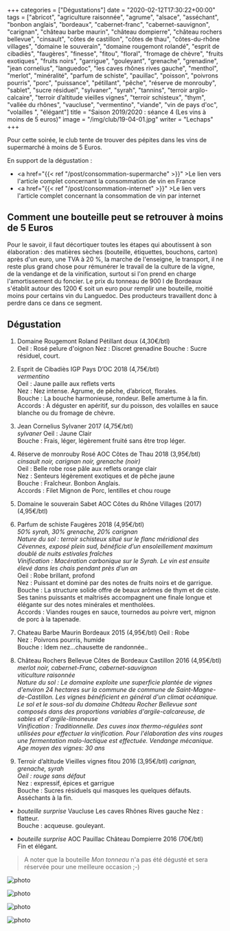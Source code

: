 +++
categories = ["Dégustations"]
date = "2020-02-12T17:30:22+00:00"
tags = ["abricot", "agriculture raisonnée", "agrume", "alsace", "asséchant", "bonbon anglais", "bordeaux", "cabernet-franc", "cabernet-sauvignon", "carignan", "château barbe maurin", "château dompierre", "château rochers bellevue", "cinsault", "côtes de castillon", "côtes de thau", "côtes-du-rhône villages", "domaine le souverain", "domaine rougemont rolandé", "esprit de cibadiès", "faugères", "finesse", "fitou", "floral", "fromage de chèvre", "fruits exotiques", "fruits noirs", "garrigue", "gouleyant", "grenache", "grenadine", "jean cornelius", "languedoc", "les caves rhônes rives gauche", "menthol", "merlot", "minéralité", "parfum de schiste", "pauillac", "poisson", "poivrons pourris", "porc", "puissance", "pétillant", "pêche", "réserve de monrouby", "sablet", "sucre résiduel", "sylvaner", "syrah", "tannins", "terroir argilo-calcaire", "terroir d’altitude vieilles vignes", "terroir schisteux", "thym", "vallée du rhônes", "vaucluse", "vermentino", "viande", "vin de pays d'oc", "volailles ", "élégant"] 
title = "Saison 2019/2020 : séance 4 (Les vins à moins de 5 euros)"
image = "/img/club/19-04-01.jpg"
writer = "Lechaps"
+++

Pour cette soirée, le club tente de trouver des pépites dans les vins de supermarché à moins de 5 Euros.

En support de la dégustation :  
* <a href="{{< ref "/post/consommation-supermarche" >}}" >Le lien vers l'article complet concernant la consommation de vin en France</a>
* <a href="{{< ref "/post/consommation-internet" >}}" >Le lien vers l'article complet concernant la consommation de vin par internet</a>

## Comment une bouteille peut se retrouver à moins de 5 Euros

Pour le savoir, il faut décortiquer toutes les étapes qui aboutissent à son élaboration : des matières sèches (bouteille, étiquettes, bouchons, carton) après d'un euro, une TVA à 20 %, la marche de l'enseigne, le transport, il ne reste plus grand chose pour rémunérer le travail de la culture de la vigne, de la vendange et de la vinification, surtout si l'on prend en charge l'amortissement du foncier. Le prix du tonneau de 900 l de Bordeaux s'établit autour des 1200 € soit un euro pour remplir une bouteille, moitié moins pour certains vin du Languedoc. Des producteurs travaillent donc à perdre dans ce dans ce segment.

## Dégustation

1. Domaine Rougemont Roland Pétillant doux  (4,30€/btl)  
Oeil : Rosé pelure d'oignon
Nez : Discret grenadine
Bouche : Sucre résiduel, court.

2. Esprit de Cibadiès IGP Pays D’OC 2018 (4,75€/btl)  
_vermentino_  
Oeil : Jaune paille aux reflets verts  
Nez : Nez intense. Agrume, de pêche, d’abricot, florales.  
Bouche : La bouche harmonieuse, rondeur. Belle amertume à la fin.  
Accords : À déguster en apéritif, sur du poisson, des volailles en sauce blanche ou du fromage de chèvre.

3. Jean Cornelius Sylvaner 2017 (4,75€/btl)  <i class="fa fa-plus-circle"></i>  
_sylvaner_
Oeil : Jaune Clair  
Bouche : Frais, léger, légèrement fruité sans être trop léger.

4. Réserve de monrouby Rosé AOC Côtes de Thau 2018 (3,95€/btl)  
_cinsault noir, carignan noir, grenache (noir)_  
Oeil : Belle robe rose pâle aux reflets orange clair  
Nez : Senteurs légèrement exotiques et de pêche jaune  
Bouche : Fraîcheur. Bonbon Anglais.  
Accords : Filet Mignon de Porc, lentilles et chou rouge

5. Domaine le souverain Sabet AOC Côtes du Rhône Villages (2017) (4,95€/btl)  

6. Parfum de schiste Faugères 2018 (4,95€/btl)  
_50% syrah, 30% grenache, 20% carignan_  
_Nature du sol : terroir schisteux situé sur le flanc méridional des Cévennes, exposé plein sud, bénéficie d’un ensoleillement maximum doublé de nuits estivales fraîches_  
_Vinification : Macération carbonique sur le Syrah. Le vin est ensuite élevé dans les chais pendant près d’un an_  
Oeil : Robe brillant, profond  
Nez : Puissant et dominé par des notes de fruits noirs et de garrigue.  
Bouche : La structure solide offre de beaux arômes de thym et de ciste. Ses tanins puissants et maîtrisés accompagnent une finale longue et élégante sur des notes minérales et mentholées.  
Accords : Viandes rouges en sauce, tournedos au poivre vert, mignon de porc à la tapenade.
  
7. Chateau Barbe Maurin Bordeaux 2015 (4,95€/btl)
Oeil : Robe  
Nez : Poivrons pourris, humide  
Bouche : Idem nez...chausette de randonnée..

8. Château Rochers Bellevue Côtes de Bordeaux Castillon 2016 (4,95€/btl)
_merlot noir, cabernet-Franc, cabernet-sauvignon_  
_viticulture raisonnée_  
_Nature du sol : Le domaine exploite une superficie plantée de vignes d'environ 24 hectares sur la commune de commune de Saint-Magne-de-Castillon. Les vignes bénéficient en général d'un climat océanique. Le sol et le sous-sol du domaine Château Rocher Bellevue sont composés dans des proportions variables d'argile-calcareuse, de sables et d'argile-limoneuse_  
_Vinification : Traditionnelle. Des cuves inox thermo-régulées sont utilisées pour effectuer la vinification. Pour l'élaboration des vins rouges une fermentation malo-lactique est effectuée. Vendange mécanique. Age moyen des vignes: 30 ans_  

9. Terroir d’altitude Vieilles vignes fitou 2016 (3,95€/btl)
_carignan, grenache, syrah_  
_Oeil : rouge sans défaut_  
Nez : expressif, épices et garrigue  
Bouche : Sucres résiduels qui masques les quelques défauts. Asséchants à la fin.

* _bouteille surprise_ Vaucluse Les caves Rhônes Rives gauche
Nez : flatteur.  
Bouche : acqueuse. gouleyant.

* _bouteille surprise_ AOC Pauillac Château Dompierre 2016 (70€/btl)  
Fin et élégant.

> A noter que la bouteille _Mon tonneau_ n'a pas été dégusté et sera réservée pour une meilleure occasion ;-)

![photo][4]

![photo][3]

![photo][2]

![photo][1]

[1]: /img/club/19-04-01.jpg
[2]: /img/club/19-04-02.jpg
[3]: /img/club/19-04-03.jpg
[4]: /img/club/19-04-04.jpg
